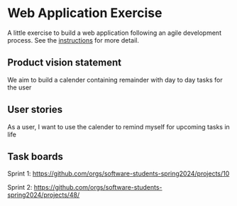 # Web Application Exercise

A little exercise to build a web application following an agile development process. See the [instructions](instructions.md) for more detail.

## Product vision statement

We aim to build a calender containing remainder with day to day tasks for the user

## User stories

As a user, I want to use the calender to remind myself for upcoming tasks in life

## Task boards
Sprint 1:
https://github.com/orgs/software-students-spring2024/projects/10

Sprint 2:
https://github.com/orgs/software-students-spring2024/projects/48/
